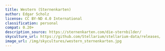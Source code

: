 ```yaml
---
title: Western (Sternenkarten)
author: Edgar Scholz
license: CC BY-ND 4.0 International
classification: personal
compat: 0.20+
description_source: https://sternenkarten.com/die-sternbilder/
skyculture_url: https://github.com/Stellarium/stellarium-data/releases/download/skycultures/western_sternenkarten.zip
image_url: /img/skycultures/western_sternenkarten.jpg
---
```

